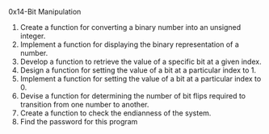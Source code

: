 0x14-Bit Manipulation

1. Create a function for converting a binary number into an unsigned integer.
2. Implement a function for displaying the binary representation of a number.
3. Develop a function to retrieve the value of a specific bit at a given index.
4. Design a function for setting the value of a bit at a particular index to 1.
5. Implement a function for setting the value of a bit at a particular index to 0.
6. Devise a function for determining the number of bit flips required to transition from one number to another.
7. Create a function to check the endianness of the system.
8. Find the password for this program

